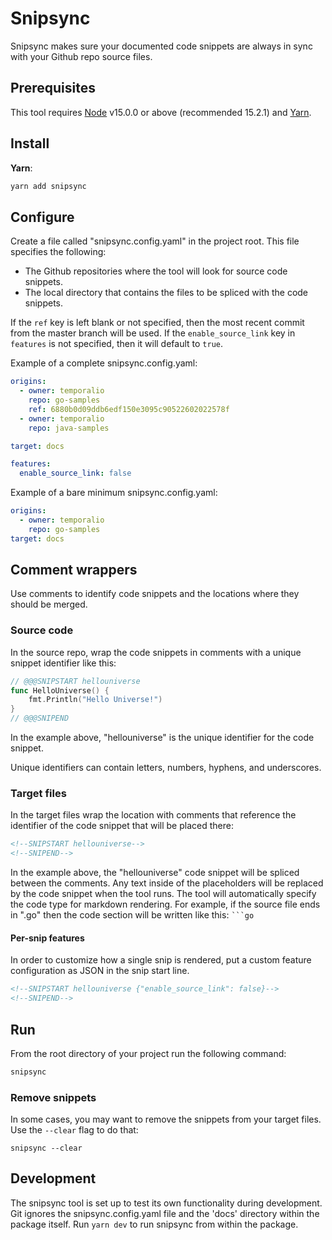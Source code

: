 # Snipsync

Snipsync makes sure your documented code snippets are always in sync with your Github repo source files.

## Prerequisites

This tool requires [Node](https://nodejs.org/) v15.0.0 or above (recommended 15.2.1) and [Yarn](https://yarnpkg.com/).

## Install

**Yarn**:

```bash
yarn add snipsync
```

## Configure

Create a file called "snipsync.config.yaml" in the project root.
This file specifies the following:

- The Github repositories where the tool will look for source code snippets.
- The local directory that contains the files to be spliced with the code snippets.

If the `ref` key is left blank or not specified, then the most recent commit from the master branch will be used.
If the `enable_source_link` key in `features` is not specified, then it will default to `true`.

Example of a complete snipsync.config.yaml:

```yaml
origins:
  - owner: temporalio
    repo: go-samples
    ref: 6880b0d09ddb6edf150e3095c90522602022578f
  - owner: temporalio
    repo: java-samples

target: docs

features:
  enable_source_link: false
```

Example of a bare minimum snipsync.config.yaml:

```yaml
origins:
  - owner: temporalio
    repo: go-samples
target: docs
```

## Comment wrappers

Use comments to identify code snippets and the locations where they should be merged.

### Source code

In the source repo, wrap the code snippets in comments with a unique snippet identifier like this:

```go
// @@@SNIPSTART hellouniverse
func HelloUniverse() {
	fmt.Println("Hello Universe!")
}
// @@@SNIPEND
```

In the example above, "hellouniverse" is the unique identifier for the code snippet.

Unique identifiers can contain letters, numbers, hyphens, and underscores.

### Target files

In the target files wrap the location with comments that reference the identifier of the code snippet that will be placed there:

```md
<!--SNIPSTART hellouniverse-->
<!--SNIPEND-->
```

In the example above, the "hellouniverse" code snippet will be spliced between the comments.
Any text inside of the placeholders will be replaced by the code snippet when the tool runs.
The tool will automatically specify the code type for markdown rendering.
For example, if the source file ends in ".go" then the code section will be written like this: ` ```go `

#### Per-snip features

In order to customize how a single snip is rendered, put a custom feature configuration as JSON in the snip start line.

```md
<!--SNIPSTART hellouniverse {"enable_source_link": false}-->
<!--SNIPEND-->
```

## Run

From the root directory of your project run the following command:

```bash
snipsync
```

### Remove snippets

In some cases, you may want to remove the snippets from your target files.
Use the `--clear` flag to do that:

```
snipsync --clear
```

## Development

The snipsync tool is set up to test its own functionality during development.
Git ignores the snipsync.config.yaml file and the 'docs' directory within the package itself.
Run `yarn dev` to run snipsync from within the package.
